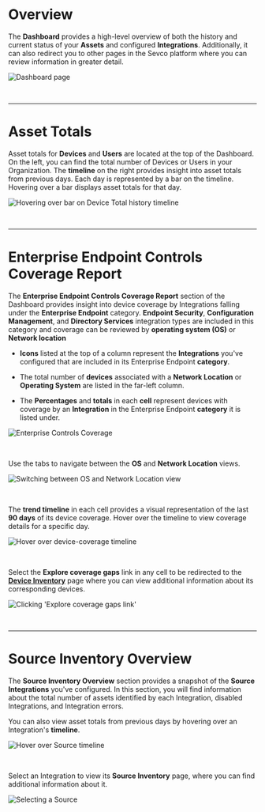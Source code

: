 # Overview

The **Dashboard** provides a high-level overview of both the history and current status of your **Assets** and configured **Integrations**. Additionally, it can also redirect you to other pages in the Sevco platform where you can review information in greater detail.

![Dashboard page](https://my.sev.co/docs/Dashboard.png)

<br>

___



# Asset Totals

Asset totals for **Devices** and **Users** are located at the top of the Dashboard. On the left, you can find the total number of Devices or Users in your Organization. The **timeline** on the right provides insight into asset totals from previous days. Each day is represented by a bar on the timeline. Hovering over a bar displays asset totals for that day.

![Hovering over bar on Device Total history timeline](https://my.sev.co/docs/Dashboard_AssetCount_Hover.gif)

<br>

___



# Enterprise Endpoint Controls Coverage Report

The **Enterprise Endpoint Controls Coverage Report** section of the Dashboard provides insight into device coverage by Integrations falling under the **Enterprise Endpoint** category. **Endpoint Security**, **Configuration Management**, and **Directory Services** integration types are included in this category and coverage can be reviewed by **operating system (OS)** or **Network location**

- **Icons** listed at the top of a column represent the **Integrations** you've configured that are included in its Enterprise Endpoint **category**.

- The total number of **devices** associated with a **Network Location** or **Operating System** are listed in the far-left column.

- The **Percentages** and **totals** in each **cell** represent devices with coverage by an **Integration** in the Enterprise Endpoint **category** it is listed under.

![Enterprise Controls Coverage](https://my.sev.co/docs/ControlsCoverageMatrix_TrendLines.png)

<br>

Use the tabs to navigate between the **OS** and **Network Location** views.

![Switching between OS and Network Location view](https://my.sev.co/docs/ControlsCoverage_SwitchingViews.gif)

<br>

The **trend timeline** in each cell provides a visual representation of the last **90 days** of its device coverage. Hover over the timeline to view coverage details for a specific day.

![Hover over device-coverage timeline](https://my.sev.co/docs/ControlsCoverage_HoverOverTrendLine.gif)

<br>

Select the **Explore coverage gaps** link in any cell to be redirected to the [**Device Inventory**](doc:sevco-platform-live-inventory) page where you can view additional information about its corresponding devices.

![Clicking 'Explore coverage gaps link'](https://my.sev.co/docs/ControlsCoverage_ExploreCoverage.gif)

<br>

___



# Source Inventory Overview

The **Source Inventory Overview** section provides a snapshot of the **Source Integrations** you've configured. In this section, you will find information about the total number of assets identified by each Integration, disabled Integrations, and Integration errors. 

You can also view asset totals from previous days by hovering over an Integration's **timeline**.

![Hover over Source timeline](https://my.sev.co/docs/Dashboard_SourceCount_Hover.gif)

<br>

Select an Integration to view its **Source Inventory** page, where you can find additional information about it.

![Selecting a Source](https://my.sev.co/docs/Dashboard_SourceCount_Click.gif)
